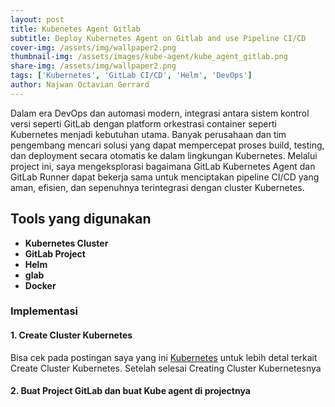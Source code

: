 ```yaml
---
layout: post
title: Kubenetes Agent Gitlab
subtitle: Deploy Kubernetes Agent on Gitlab and use Pipeline CI/CD
cover-img: /assets/img/wallpaper2.png
thumbnail-img: /assets/images/kube-agent/kube_agent_gitlab.png
share-img: /assets/img/wallpaper2.png
tags: ['Kubernetes', 'GitLab CI/CD', 'Helm', 'DevOps']
author: Najwan Octavian Gerrard
---
```


Dalam era DevOps dan automasi modern, integrasi antara sistem kontrol versi seperti GitLab dengan platform orkestrasi container seperti Kubernetes menjadi kebutuhan utama. Banyak perusahaan dan tim pengembang mencari solusi yang dapat mempercepat proses build, testing, dan deployment secara otomatis ke dalam lingkungan Kubernetes. Melalui project ini, saya mengeksplorasi bagaimana GitLab Kubernetes Agent dan GitLab Runner dapat bekerja sama untuk menciptakan pipeline CI/CD yang aman, efisien, dan sepenuhnya terintegrasi dengan cluster Kubernetes.

## Tools yang digunakan
- **Kubernetes Cluster**
- **GitLab Project**
- **Helm**
- **glab**
- **Docker**

### Implementasi

#### 1. Create Cluster Kubernetes

Bisa cek pada postingan saya yang ini [Kubernetes](https://vianaja.github.io/blog-najwan/2024-11-2-kubernetes/) untuk lebih detal terkait Create Cluster Kubernetes.
Setelah selesai Creating Cluster Kubernetesnya

#### 2. Buat Project GitLab dan buat Kube agent di projectnya
